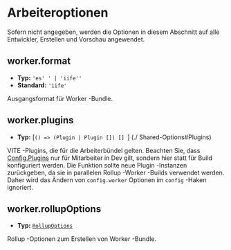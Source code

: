 # Arbeiteroptionen

Sofern nicht angegeben, werden die Optionen in diesem Abschnitt auf alle Entwickler, Erstellen und Vorschau angewendet.

## worker.format

- **Typ:** `'es' ' | 'iife''`
- **Standard:** `'iife'`

Ausgangsformat für Worker -Bundle.

## worker.plugins

- **Typ:** [`() => (Plugin | Plugin []) [] `] (./ Shared-Options#Plugins)

VITE -Plugins, die für die Arbeiterbündel gelten. Beachten Sie, dass [Config.Plugins](./shared-options#plugins) nur für Mitarbeiter in Dev gilt, sondern hier statt für Build konfiguriert werden.
Die Funktion sollte neue Plugin -Instanzen zurückgeben, da sie in parallelen Rollup -Worker -Builds verwendet werden. Daher wird das Ändern von `config.worker` Optionen im `config` -Haken ignoriert.

## worker.rollupOptions

- **Typ:** [`RollupOptions`](https://rollupjs.org/configuration-options/)

Rollup -Optionen zum Erstellen von Worker -Bundle.
